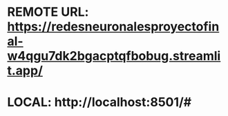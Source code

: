 # REMOTE URL: https://redesneuronalesproyectofinal-w4qgu7dk2bgacptqfbobug.streamlit.app/
# LOCAL: http://localhost:8501/#
